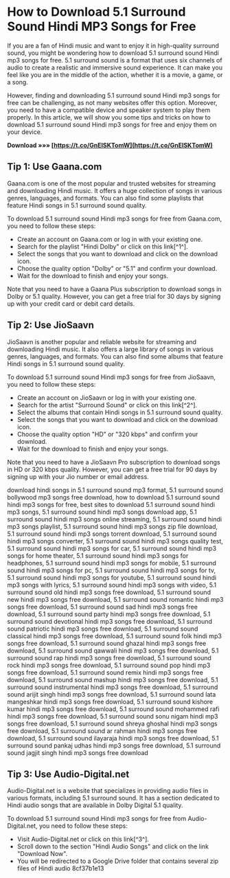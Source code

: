 
 
# How to Download 5.1 Surround Sound Hindi MP3 Songs for Free
 
If you are a fan of Hindi music and want to enjoy it in high-quality surround sound, you might be wondering how to download 5.1 surround sound Hindi mp3 songs for free. 5.1 surround sound is a format that uses six channels of audio to create a realistic and immersive sound experience. It can make you feel like you are in the middle of the action, whether it is a movie, a game, or a song.
 
However, finding and downloading 5.1 surround sound Hindi mp3 songs for free can be challenging, as not many websites offer this option. Moreover, you need to have a compatible device and speaker system to play them properly. In this article, we will show you some tips and tricks on how to download 5.1 surround sound Hindi mp3 songs for free and enjoy them on your device.
 
**Download »»» [https://t.co/GnElSKTomW](https://t.co/GnElSKTomW)**


 
## Tip 1: Use Gaana.com
 
Gaana.com is one of the most popular and trusted websites for streaming and downloading Hindi music. It offers a huge collection of songs in various genres, languages, and formats. You can also find some playlists that feature Hindi songs in 5.1 surround sound quality.
 
To download 5.1 surround sound Hindi mp3 songs for free from Gaana.com, you need to follow these steps:
 
- Create an account on Gaana.com or log in with your existing one.
- Search for the playlist "Hindi Dolby" or click on this link[^1^].
- Select the songs that you want to download and click on the download icon.
- Choose the quality option "Dolby" or "5.1" and confirm your download.
- Wait for the download to finish and enjoy your songs.

Note that you need to have a Gaana Plus subscription to download songs in Dolby or 5.1 quality. However, you can get a free trial for 30 days by signing up with your credit card or debit card details.
 
## Tip 2: Use JioSaavn
 
JioSaavn is another popular and reliable website for streaming and downloading Hindi music. It also offers a large library of songs in various genres, languages, and formats. You can also find some albums that feature Hindi songs in 5.1 surround sound quality.
 
To download 5.1 surround sound Hindi mp3 songs for free from JioSaavn, you need to follow these steps:

- Create an account on JioSaavn or log in with your existing one.
- Search for the artist "Surround Sound" or click on this link[^2^].
- Select the albums that contain Hindi songs in 5.1 surround sound quality.
- Select the songs that you want to download and click on the download icon.
- Choose the quality option "HD" or "320 kbps" and confirm your download.
- Wait for the download to finish and enjoy your songs.

Note that you need to have a JioSaavn Pro subscription to download songs in HD or 320 kbps quality. However, you can get a free trial for 90 days by signing up with your Jio number or email address.
 
download hindi songs in 5.1 surround sound mp3 format,  5.1 surround sound bollywood mp3 songs free download,  how to download 5.1 surround sound hindi mp3 songs for free,  best sites to download 5.1 surround sound hindi mp3 songs,  5.1 surround sound hindi mp3 songs download app,  5.1 surround sound hindi mp3 songs online streaming,  5.1 surround sound hindi mp3 songs playlist,  5.1 surround sound hindi mp3 songs zip file download,  5.1 surround sound hindi mp3 songs torrent download,  5.1 surround sound hindi mp3 songs converter,  5.1 surround sound hindi mp3 songs quality test,  5.1 surround sound hindi mp3 songs for car,  5.1 surround sound hindi mp3 songs for home theater,  5.1 surround sound hindi mp3 songs for headphones,  5.1 surround sound hindi mp3 songs for mobile,  5.1 surround sound hindi mp3 songs for pc,  5.1 surround sound hindi mp3 songs for tv,  5.1 surround sound hindi mp3 songs for youtube,  5.1 surround sound hindi mp3 songs with lyrics,  5.1 surround sound hindi mp3 songs with video,  5.1 surround sound old hindi mp3 songs free download,  5.1 surround sound new hindi mp3 songs free download,  5.1 surround sound romantic hindi mp3 songs free download,  5.1 surround sound sad hindi mp3 songs free download,  5.1 surround sound party hindi mp3 songs free download,  5.1 surround sound devotional hindi mp3 songs free download,  5.1 surround sound patriotic hindi mp3 songs free download,  5.1 surround sound classical hindi mp3 songs free download,  5.1 surround sound folk hindi mp3 songs free download,  5.1 surround sound ghazal hindi mp3 songs free download,  5.1 surround sound qawwali hindi mp3 songs free download,  5.1 surround sound rap hindi mp3 songs free download,  5.1 surround sound rock hindi mp3 songs free download,  5.1 surround sound pop hindi mp3 songs free download,  5.1 surround sound remix hindi mp3 songs free download,  5.1 surround sound mashup hindi mp3 songs free download,  5.1 surround sound instrumental hindi mp3 songs free download,  5.1 surround sound arijit singh hindi mp3 songs free download,  5.1 surround sound lata mangeshkar hindi mp3 songs free download,  5.1 surround sound kishore kumar hindi mp3 songs free download,  5.1 surround sound mohammed rafi hindi mp3 songs free download,  5.1 surround sound sonu nigam hindi mp3 songs free download,  5.1 surround sound shreya ghoshal hindi mp3 songs free download,  5.1 surround sound ar rahman hindi mp3 songs free download,  5.1 surround sound ilayaraja hindi mp3 songs free download,  5.1 surround sound pankaj udhas hindi mp3 songs free download,  5.1 surround sound jagjit singh hindi mp3 songs free download
 
## Tip 3: Use Audio-Digital.net
 
Audio-Digital.net is a website that specializes in providing audio files in various formats, including 5.1 surround sound. It has a section dedicated to Hindi audio songs that are available in Dolby Digital 5.1 quality.
 
To download 5.1 surround sound Hindi mp3 songs for free from Audio-Digital.net, you need to follow these steps:

- Visit Audio-Digital.net or click on this link[^3^].
- Scroll down to the section "Hindi Audio Songs" and click on the link "Download Now".
- You will be redirected to a Google Drive folder that contains several zip files of Hindi audio 8cf37b1e13


